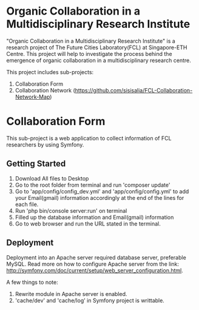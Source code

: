# Organic Collaboration in a Multidisciplinary Research Institute

"Organic Collaboration in a Multidisciplinary Research Institute" is a research project of The Future Cities Laboratory(FCL) at Singapore-ETH Centre. This project will help to investigate the process behind the emergence of organic collaboration in a multidisciplinary research centre.

This project includes sub-projects: 
1. Collaboration Form
2. Collaboration Network (https://github.com/sisisalia/FCL-Collaboration-Network-Map)

# Collaboration Form
This sub-project is a web application to collect information of FCL researchers by using Symfony.

## Getting Started

1. Download All files to Desktop
2. Go to the root folder from terminal and run 'composer update'
3. Go to 'app/config/config_dev.yml' and 'app/config/config.yml' to add your Email(gmail) information accordingly at the end of the lines for each file.
4. Run 'php  bin/console server:run' on terminal
5. Filled up the database information and Email(gmail) information
6. Go to web browser and run the URL stated in the terminal.

## Deployment

Deployment into an Apache server required database server, preferable MySQL. Read more on how to configure Apache server from the link: http://symfony.com/doc/current/setup/web_server_configuration.html.

A few things to note:
1. Rewrite module in Apache server is enabled.
2. 'cache/dev' and 'cache/log' in Symfony project is writtable.

